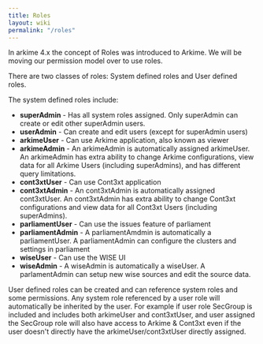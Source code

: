 ```yaml
---
title: Roles
layout: wiki
permalink: "/roles"
---
```



<div class="full-height-and-width-container with-footer pt-3 pr-5 pl-5 pb-3" markdown="1">

In arkime 4.x the concept of Roles was introduced to Arkime.
We will be moving our permission model over to use roles.

There are two classes of roles: System defined roles and User defined roles.

The system defined roles include:

* <strong>superAdmin</strong> - Has all system roles assigned. Only superAdmin can create or edit other superAdmin users.
* <strong>userAdmin</strong> - Can create and edit users (except for superAdmin users)
* <strong>arkimeUser</strong> - Can use Arkime application, also known as viewer
* <strong>arkimeAdmin</strong> - An arkimeAdmin is automatically assigned arkimeUser. An arkimeAdmin has extra ability to change Arkime configurations, view data for all Arkime Users (including superAdmins), and has different query limitations.
* <strong>cont3xtUser</strong> - Can use Cont3xt application
* <strong>cont3xtAdmin</strong> - An cont3xtAdmin is automatically assigned cont3xtUser. An cont3xtAdmin has extra ability to change Cont3xt configurations and view data for all Cont3xt Users (including superAdmins).
* <strong>parliamentUser</strong> - Can use the issues feature of parliament
* <strong>parliamentAdmin</strong> - A parliamentAmdmin is automatically a parliamentUser. A parliamentAdmin can configure the clusters and settings in parliament
* <strong>wiseUser</strong> - Can use the WISE UI
* <strong>wiseAdmin</strong> - A wiseAdmin is automatically a wiseUser. A parlamentAdmin can setup new wise sources and edit the source data.


User defined roles can be created and can reference system roles and some permissions.
Any system role referenced by a user role will automatically be inherited by the user.
For example if user role SecGroup is included and includes both arkimeUser and cont3xtUser,
and user assigned the SecGroup role will also have access to Arkime & Cont3xt even if the user
doesn't directly have the arkimeUser/cont3xtUser directly assigned.
</div>
